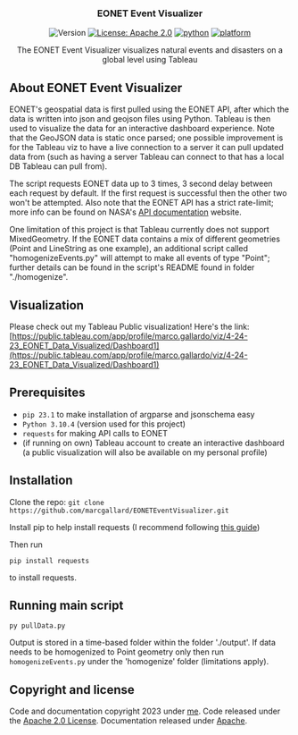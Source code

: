 <h3 align="center">EONET Event Visualizer</h3>

<div align="center">

![Version](https://img.shields.io/badge/version-0.1-blue.svg?cacheSeconds=2592000)
[![License: Apache 2.0](https://img.shields.io/badge/license-Apache--2.0-blue)](https://www.apache.org/licenses/LICENSE-2.0)
[![python](https://img.shields.io/badge/python-3.10.4-blue.svg?logo=python&labelColor=yellow)](https://www.python.org/downloads/)
[![platform](https://img.shields.io/badge/platform-osx%2Flinux%2Fwindows-green.svg)](https://github.com/marcgallard/EONETEventVisualizer)

</div>

<p align="center">
The EONET Event Visualizer visualizes natural events and disasters on a global level using Tableau
</p>

## About EONET Event Visualizer

EONET's geospatial data is first pulled using the EONET API, after which the data is written into json and geojson files using Python. Tableau is then used to visualize the data for an interactive dashboard experience. Note that the GeoJSON data is static once parsed; one possible improvement is for the Tableau viz to have a live connection to a server it can pull updated data from (such as having a server Tableau can connect to that has a local DB Tableau can pull from).

The script requests EONET data up to 3 times, 3 second delay between each request by default. If the first request is successful then the other two won't be attempted. Also note that the EONET API has a strict rate-limit; more info can be found on NASA's [API documentation](https://api.nasa.gov/) website.

One limitation of this project is that Tableau currently does not support MixedGeometry. If the EONET data contains a mix of different geometries (Point and LineString as one example), an additional script called "homogenizeEvents.py" will attempt to make all events of type "Point"; further details can be found in the script's README found in folder "./homogenize".

## Visualization

Please check out my Tableau Public visualization! Here's the link: [https://public.tableau.com/app/profile/marco.gallardo/viz/4-24-23_EONET_Data_Visualized/Dashboard1](https://public.tableau.com/app/profile/marco.gallardo/viz/4-24-23_EONET_Data_Visualized/Dashboard1)

## Prerequisites

- `pip 23.1` to make installation of argparse and jsonschema easy
- `Python 3.10.4` (version used for this project)
- `requests` for making API calls to EONET
- (if running on own) Tableau account to create an interactive dashboard (a public visualization will also be available on my personal profile)

## Installation

Clone the repo: `git clone https://github.com/marcgallard/EONETEventVisualizer.git`

Install pip to help install requests (I recommend following [this guide](https://packaging.python.org/en/latest/tutorials/installing-packages/#ensure-you-can-run-pip-from-the-command-line))

Then run
    
    pip install requests
    
to install requests.

## Running main script
    
    py pullData.py
    
Output is stored in a time-based folder within the folder './output'. If data needs to be homogenized to Point geometry only then run `homogenizeEvents.py` under the 'homogenize' folder (limitations apply).

## Copyright and license

Code and documentation copyright 2023 under [me](https://github.com/marcgallard). Code released under the [Apache 2.0 License](https://github.com/marcgallard/EONETEventVisualizer/blob/main/LICENSE). Documentation released under [Apache](https://www.apache.org/licenses/LICENSE-2.0).
